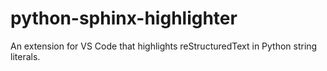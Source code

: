 # python-sphinx-highlighter
An extension for VS Code that highlights reStructuredText in Python string literals.
